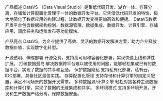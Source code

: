 产品概述
DataVS （Data Visual Studio）是集低代码开发、湖仓一体、存算分离、存储和计算配置化管理于一体的数据开发平台。它凭借低代码开发的特性，极大地简化了数据应用的构建过程，让数据开发变得更加高效和便捷。
DataVS数据开发平台包含数据架构规划、数据源管理、数据集成、数据开发、计算引擎、存储应用、调度任务和运维发布等功能模块。

产品亮点
DataVS，为企业提供了高效、灵活的数据开发解决方案，助力企业释放数据价值，实现数字化转型。
  
开源透明、伸缩部署
开源免费，支持高可用和容器化部署，实现快速上线和弹性扩展。
打破数据孤岛
解决数据跨平台难以被使用的问题，能够轻松集成已有的数据平台，实现了数据的共享和互通。
保护数据隐私
支持私有化部署，私有云，IDC部署，具备社区最佳实践。
存算配置化管理
支持存储和计算引擎的自定义配置，满足不同场景的数据开发需求。
多种数据源/计算引擎
轻松对接各种主流数据库和计算引擎，实现了数据的无缝集成和共享。
多环境模式
支持多环境开发，开发和生产数据严格分离，保障数据安全。




